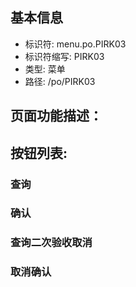 
## 基本信息

- 标识符: menu.po.PIRK03
- 标识符缩写: PIRK03
- 类型: 菜单
- 路径: /po/PIRK03

## 页面功能描述：





## 按钮列表:


### 查询



### 确认



### 查询二次验收取消



### 取消确认


